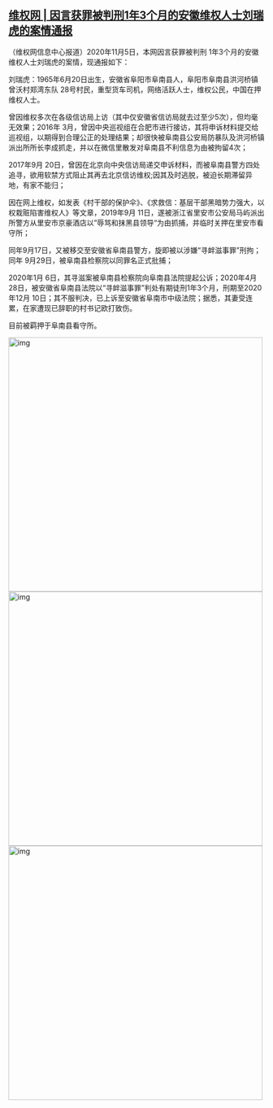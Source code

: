 <!--1604688278000-->
[维权网 | 因言获罪被判刑1年3个月的安徽维权人士刘瑞虎的案情通报](https://chinadigitaltimes.net/chinese/2020/11/%e7%bb%b4%e6%9d%83%e7%bd%91-%e5%9b%a0%e8%a8%80%e8%8e%b7%e7%bd%aa%e8%a2%ab%e5%88%a4%e5%88%911%e5%b9%b43%e4%b8%aa%e6%9c%88%e7%9a%84%e5%ae%89%e5%be%bd%e7%bb%b4%e6%9d%83%e4%ba%ba%e5%a3%ab%e5%88%98/)
------

<p>（维权网信息中心报道）2020年11月5日，本网因言获罪被判刑 1年3个月的安徽维权人士刘瑞虎的案情，现通报如下：</p><p>刘瑞虎：1965年6月20日出生，安徽省阜阳市阜南县人，阜阳市阜南县洪河桥镇曾沃村郑湾东队 28号村民，重型货车司机，网络活跃人士，维权公民，中国在押维权人士。</p><p>曾因维权多次在各级信访局上访（其中仅安徽省信访局就去过至少5次），但均毫无效果；2016年 3月，曾因中央巡视组在合肥市进行接访，其将申诉材料提交给巡视组，以期得到合理公正的处理结果；却很快被阜南县公安局防暴队及洪河桥镇派出所所长李成抓走，并以在微信里散发对阜南县不利信息为由被拘留4次；</p><p>2017年9月 20日，曾因在北京向中央信访局递交申诉材料，而被阜南县警方四处追寻，欲用软禁方式阻止其再去北京信访维权;因其及时逃脱，被迫长期滞留异地，有家不能归；</p><p>因在网上维权，如发表《村干部的保护伞》、《求救信：基层干部黑暗势力强大，以权栽赃陷害维权人》等文章，2019年9月 11日，遂被浙江省里安市公安局马屿派出所警方从里安市京豪酒店以”辱骂和抹黑县领导“为由抓捕，并临时关押在里安市看守所；</p><p>同年9月17日，又被移交至安徽省阜南县警方，旋即被以涉嫌“寻衅滋事罪”刑拘；同年 9月29日，被阜南县检察院以同罪名正式批捕；</p><p>2020年1月 6日，其寻滋案被阜南县检察院向阜南县法院提起公诉；2020年4月28日，被安徽省阜南县法院以“寻衅滋事罪”判处有期徒刑1年3个月，刑期至2020年12月 10日；其不服判决，已上诉至安徽省阜南市中级法院；据悉，其妻受连累，在家遭现已辞职的村书记欧打致伤。</p><p>目前被羁押于阜南县看守所。</p><p><img class="aligncenter" src="https://chinadigitaltimes.net/chinese/files/2020/11/post-659054-5fa59675e280c." alt="img" width="500"><br><img class="aligncenter" src="https://chinadigitaltimes.net/chinese/files/2020/11/post-659054-5fa59675f24eb." alt="img" width="500"><br><img class="aligncenter" src="https://chinadigitaltimes.net/chinese/files/2020/11/post-659054-5fa59676639a4." alt="img" width="500"></p>
